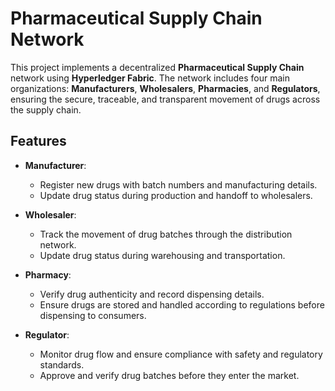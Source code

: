 # Pharmaceutical Supply Chain Network

This project implements a decentralized **Pharmaceutical Supply Chain** network using **Hyperledger Fabric**. The network includes four main organizations: **Manufacturers**, **Wholesalers**, **Pharmacies**, and **Regulators**, ensuring the secure, traceable, and transparent movement of drugs across the supply chain.

## Features

- **Manufacturer**:
  - Register new drugs with batch numbers and manufacturing details.
  - Update drug status during production and handoff to wholesalers.

- **Wholesaler**:
  - Track the movement of drug batches through the distribution network.
  - Update drug status during warehousing and transportation.

- **Pharmacy**:
  - Verify drug authenticity and record dispensing details.
  - Ensure drugs are stored and handled according to regulations before dispensing to consumers.

- **Regulator**:
  - Monitor drug flow and ensure compliance with safety and regulatory standards.
  - Approve and verify drug batches before they enter the market.
